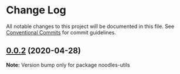 # Change Log

All notable changes to this project will be documented in this file.
See [Conventional Commits](https://conventionalcommits.org) for commit guidelines.

## [0.0.2](https://github.com/geallenboy/noodles/compare/noodles-utils@0.0.6...noodles-utils@0.0.2) (2020-04-28)

**Note:** Version bump only for package noodles-utils
